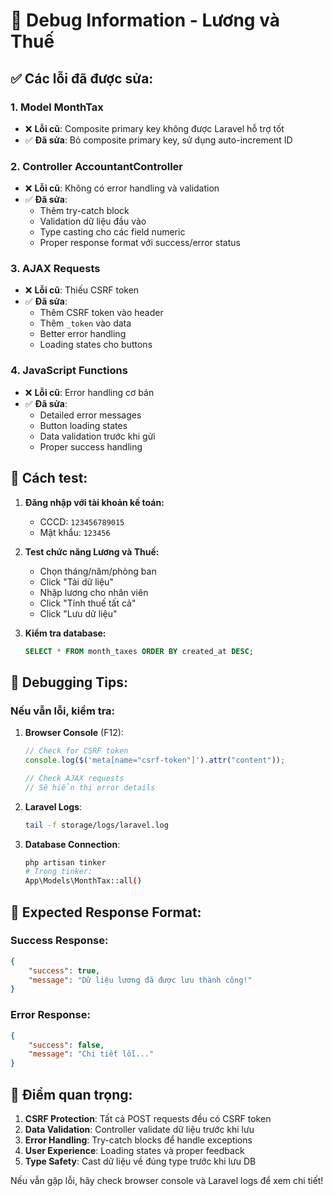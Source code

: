 # 🐛 Debug Information - Lương và Thuế

## ✅ Các lỗi đã được sửa:

### 1. **Model MonthTax**

-   ❌ **Lỗi cũ**: Composite primary key không được Laravel hỗ trợ tốt
-   ✅ **Đã sửa**: Bỏ composite primary key, sử dụng auto-increment ID

### 2. **Controller AccountantController**

-   ❌ **Lỗi cũ**: Không có error handling và validation
-   ✅ **Đã sửa**:
    -   Thêm try-catch block
    -   Validation dữ liệu đầu vào
    -   Type casting cho các field numeric
    -   Proper response format với success/error status

### 3. **AJAX Requests**

-   ❌ **Lỗi cũ**: Thiếu CSRF token
-   ✅ **Đã sửa**:
    -   Thêm CSRF token vào header
    -   Thêm `_token` vào data
    -   Better error handling
    -   Loading states cho buttons

### 4. **JavaScript Functions**

-   ❌ **Lỗi cũ**: Error handling cơ bản
-   ✅ **Đã sửa**:
    -   Detailed error messages
    -   Button loading states
    -   Data validation trước khi gửi
    -   Proper success handling

## 🚀 Cách test:

1. **Đăng nhập với tài khoản kế toán:**

    - CCCD: `123456789015`
    - Mật khẩu: `123456`

2. **Test chức năng Lương và Thuế:**

    - Chọn tháng/năm/phòng ban
    - Click "Tải dữ liệu"
    - Nhập lương cho nhân viên
    - Click "Tính thuế tất cả"
    - Click "Lưu dữ liệu"

3. **Kiểm tra database:**
    ```sql
    SELECT * FROM month_taxes ORDER BY created_at DESC;
    ```

## 🔧 Debugging Tips:

### Nếu vẫn lỗi, kiểm tra:

1. **Browser Console** (F12):

    ```javascript
    // Check for CSRF token
    console.log($('meta[name="csrf-token"]').attr("content"));

    // Check AJAX requests
    // Sẽ hiển thị error details
    ```

2. **Laravel Logs**:

    ```bash
    tail -f storage/logs/laravel.log
    ```

3. **Database Connection**:
    ```bash
    php artisan tinker
    # Trong tinker:
    App\Models\MonthTax::all()
    ```

## 📝 Expected Response Format:

### Success Response:

```json
{
    "success": true,
    "message": "Dữ liệu lương đã được lưu thành công!"
}
```

### Error Response:

```json
{
    "success": false,
    "message": "Chi tiết lỗi..."
}
```

## 🎯 Điểm quan trọng:

1. **CSRF Protection**: Tất cả POST requests đều có CSRF token
2. **Data Validation**: Controller validate dữ liệu trước khi lưu
3. **Error Handling**: Try-catch blocks để handle exceptions
4. **User Experience**: Loading states và proper feedback
5. **Type Safety**: Cast dữ liệu về đúng type trước khi lưu DB

Nếu vẫn gặp lỗi, hãy check browser console và Laravel logs để xem chi tiết!
